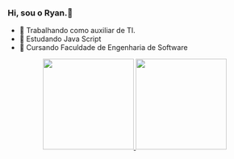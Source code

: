 ### Hi, sou o Ryan.👋



- 🔭 Trabalhando como auxiliar de TI.
- 🌱 Estudando Java Script
- 👯 Cursando Faculdade de Engenharia de Software

<div align="center">
  <a href="https://github.com/rafaballerini">
  <img height="180em" src="https://github-readme-stats.vercel.app/api?username=ryanzin1&show_icons=true&theme=dracula&include_all_commits=true&count_private=true"/>
  <img height="180em" src="https://github-readme-stats.vercel.app/api/top-langs/?username=ryanzin1&layout=compact&langs_count=7&theme=dracula"/>
</div>

